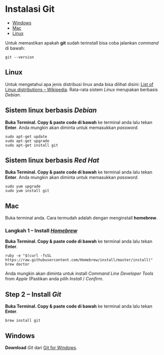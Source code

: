 # Instalasi Git

- [Windows](#windows)
- [Mac](#mac)
- [Linux](#linux)

Untuk memastikan apakah **git** sudah terinstall bisa coba jalankan *command* di bawah:
```shell
git --version
```

## Linux
Untuk mengetahui apa jenis distribusi linux anda bisa dilihat disini: [List of Linux distributions – Wikipedia](http://en.wikipedia.org/wiki/List_of_Linux_distributions). Rata-rata sistem *Linux* merupakan berbasis *Debian*.

## Sistem linux berbasis *Debian*

**Buka Terminal. Copy & paste code di bawah** ke terminal anda lalu tekan **Enter**. Anda mungkin akan diminta untuk memasukkan *password*.

```shell
sudo apt-get update
sudo apt-get upgrade
sudo apt-get install git
```

## Sistem linux berbasis *Red Hat*

**Buka Terminal. Copy & paste code di bawah** ke terminal anda lalu tekan **Enter**. Anda mungkin akan diminta untuk memasukkan *password*.

```shell
sudo yum upgrade
sudo yum install git
```

## Mac

Buka terminal anda.
Cara termudah adalah dengan menginstall **homebrew**.

### Langkah 1 – Install [*Homebrew*](http://brew.sh/)

**Buka Terminal. Copy & paste code di bawah** ke terminal anda lalu tekan **Enter**.

```shell
ruby -e "$(curl -fsSL https://raw.githubusercontent.com/Homebrew/install/master/install)"
brew doctor
```

Anda mungkin akan diminta untuk install *Command Line Developer Tools* from *Apple* (Pastikan anda pilih *Install* / *Confirm*.

## Step 2 – Install *Git*

**Buka Terminal. Copy & paste code di bawah** ke terminal anda lalu tekan **Enter**.

```shell
brew install git
```

## Windows


**Download** *Git* dari [Git for Windows](http://msysgit.github.io/).